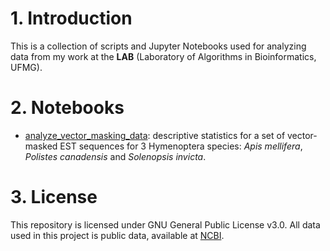 # 1. Introduction

This is a collection of scripts and Jupyter Notebooks used for analyzing data from my work at the **LAB** (Laboratory of Algorithms in Bioinformatics, UFMG).

# 2. Notebooks

- [analyze_vector_masking_data](https://nbviewer.jupyter.org/github/flayner2/lab_data_analysis/blob/master/notebooks/analyze_vector_masking_data.ipynb): descriptive statistics for a set of vector-masked EST sequences for 3 Hymenoptera species: _Apis mellifera_, _Polistes canadensis_ and _Solenopsis invicta_.

# 3. License

This repository is licensed under GNU General Public License v3.0. All data used in this project is public data, available at [NCBI](https://www.ncbi.nlm.nih.gov/).

